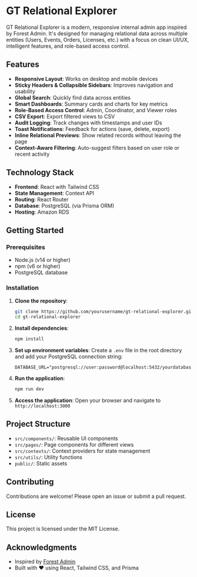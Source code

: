 # GT Relational Explorer

GT Relational Explorer is a modern, responsive internal admin app inspired by Forest Admin. It's designed for managing relational data across multiple entities (Users, Events, Orders, Licenses, etc.) with a focus on clean UI/UX, intelligent features, and role-based access control.

## Features

- **Responsive Layout**: Works on desktop and mobile devices
- **Sticky Headers & Collapsible Sidebars**: Improves navigation and usability
- **Global Search**: Quickly find data across entities
- **Smart Dashboards**: Summary cards and charts for key metrics
- **Role-Based Access Control**: Admin, Coordinator, and Viewer roles
- **CSV Export**: Export filtered views to CSV
- **Audit Logging**: Track changes with timestamps and user IDs
- **Toast Notifications**: Feedback for actions (save, delete, export)
- **Inline Relational Previews**: Show related records without leaving the page
- **Context-Aware Filtering**: Auto-suggest filters based on user role or recent activity

## Technology Stack

- **Frontend**: React with Tailwind CSS
- **State Management**: Context API
- **Routing**: React Router
- **Database**: PostgreSQL (via Prisma ORM)
- **Hosting**: Amazon RDS

## Getting Started

### Prerequisites

- Node.js (v14 or higher)
- npm (v6 or higher)
- PostgreSQL database

### Installation

1. **Clone the repository**:
   ```bash
   git clone https://github.com/yourusername/gt-relational-explorer.git
   cd gt-relational-explorer
   ```

2. **Install dependencies**:
   ```bash
   npm install
   ```

3. **Set up environment variables**:
   Create a `.env` file in the root directory and add your PostgreSQL connection string:
   ```
   DATABASE_URL="postgresql://user:password@localhost:5432/yourdatabase"
   ```

4. **Run the application**:
   ```bash
   npm run dev
   ```

5. **Access the application**:
   Open your browser and navigate to `http://localhost:3000`

## Project Structure

- `src/components/`: Reusable UI components
- `src/pages/`: Page components for different views
- `src/contexts/`: Context providers for state management
- `src/utils/`: Utility functions
- `public/`: Static assets

## Contributing

Contributions are welcome! Please open an issue or submit a pull request.

## License

This project is licensed under the MIT License.

## Acknowledgments

- Inspired by [Forest Admin](https://forestadmin.com/)
- Built with ❤️ using React, Tailwind CSS, and Prisma
